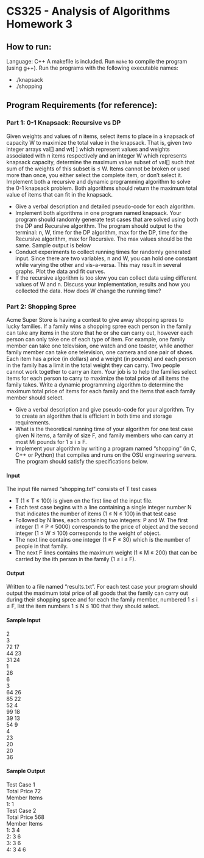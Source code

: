 # CS325 - Analysis of Algorithms Homework 3
## How to run:
Language: C++
A makefile is included. Run `make` to compile the program (using g++). Run the programs with the following executable names:
* ./knapsack
* ./shopping



## Program Requirements (for reference):
### Part 1: 0-1 Knapsack: Recursive vs DP
Given weights and values of n items, select items to place in a knapsack of capacity W to maximize the total value in the knapsack. That is, given two integer arrays val[] and wt[ ] which represent values and weights associated with n items respectively and an integer W which represents knapsack capacity, determine the maximum value subset of val[] such that sum of the weights of this subset is ≤ W. Items cannot be broken or used more than once, you either select the complete item, or don’t select it. Implement both a recursive and dynamic programming algorithm to solve the 0-1 knapsack problem. Both algorithms should return the maximum total value of items that can fit in the knapsack.
* Give a verbal description and detailed pseudo-code for each algorithm.
* Implement both algorithms in one program named knapsack. Your program should randomly generate test cases that are solved using both the DP and Recursive algorithm. The program should output to the terminal: n, W, time for the DP algorithm, max for the DP, time for the Recursive algorithm, max for Recursive. The max values should be the same. Sample output is below
* Conduct experiments to collect running times for randomly generated input. Since there are two variables, n and W, you can hold one constant while varying the other and vis-a-versa. This may result in several graphs. Plot the data and fit curves.
* If the recursive algorithm is too slow you can collect data using different values of W and n. Discuss your implementation, results and how you collected the data. How does W change the running time? 
  
### Part 2: Shopping Spree
Acme Super Store is having a contest to give away shopping sprees to lucky families. If a family wins a shopping spree each person in the family can take any items in the store that he or she can carry out, however each person can only take one of each type of item. For example, one family member can take one television, one watch and one toaster, while another family member can take one television, one camera and one pair of shoes. Each item has a price (in dollars) and a weight (in pounds) and each person in the family has a limit in the total weight they can carry. Two people cannot work together to carry an item. Your job is to help the families select items for each person to carry to maximize the total price of all items the family takes. Write a dynamic programming algorithm to determine the maximum total price of items for each family and the items that each family member should select.
* Give a verbal description and give pseudo-code for your algorithm. Try to create an algorithm that is efficient in both time and storage requirements.
* What is the theoretical running time of your algorithm for one test case given N items, a family of size F, and family members who can carry at most Mi pounds for 1 ≤ i ≤ F.
* Implement your algorithm by writing a program named “shopping” (in C, C++ or Python) that compiles and runs on the OSU engineering servers. The program should satisfy the specifications below.

#### Input
The input file named “shopping.txt” consists of T test cases
* T (1 ≤ T ≤ 100) is given on the first line of the input file.
* Each test case begins with a line containing a single integer number N that indicates the number of items (1 ≤ N ≤ 100) in that test case
* Followed by N lines, each containing two integers: P and W. The first integer (1 ≤ P ≤ 5000) corresponds to the price of object and the second integer (1 ≤ W ≤ 100) corresponds to the weight of object.
* The next line contains one integer (1 ≤ F ≤ 30) which is the number of people in that family.
* The next F lines contains the maximum weight (1 ≤ M ≤ 200) that can be carried by the ith person in the family (1 ≤ i ≤ F). 

#### Output
Written to a file named “results.txt”. For each test case your program should output the maximum total price of all goods that the family can carry out during their shopping spree and for each the family member, numbered 1 ≤ i ≤ F, list the item numbers 1 ≤ N ≤ 100 that they should select.

#### Sample Input
2  
3  
72 17  
44 23  
31 24  
1  
26  
6   
3  
64 26  
85 22  
52 4  
99 18  
39 13  
54 9  
4  
23  
20  
20  
36  

#### Sample Output
Test Case 1  
Total Price 72  
Member Items  
 1: 1  
Test Case 2  
Total Price 568  
Member Items  
 1: 3 4  
 2: 3 6  
 3: 3 6  
 4: 3 4 6  




